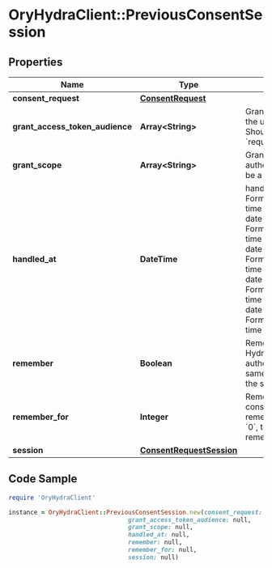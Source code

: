 # OryHydraClient::PreviousConsentSession

## Properties

Name | Type | Description | Notes
------------ | ------------- | ------------- | -------------
**consent_request** | [**ConsentRequest**](ConsentRequest.md) |  | [optional] 
**grant_access_token_audience** | **Array&lt;String&gt;** | GrantedAudience sets the audience the user authorized the client to use. Should be a subset of &#x60;requested_access_token_audience&#x60;. | [optional] 
**grant_scope** | **Array&lt;String&gt;** | GrantScope sets the scope the user authorized the client to use. Should be a subset of &#x60;requested_scope&#x60; | [optional] 
**handled_at** | **DateTime** | handled at Format: date-time Format: date-time Format: date-time Format: date-time Format: date-time Format: date-time Format: date-time Format: date-time Format: date-time Format: date-time Format: date-time Format: date-time Format: date-time Format: date-time Format: date-time Format: date-time Format: date-time Format: date-time Format: date-time Format: date-time Format: date-time Format: date-time Format: date-time Format: date-time | [optional] 
**remember** | **Boolean** | Remember, if set to true, tells ORY Hydra to remember this consent authorization and reuse it if the same client asks the same user for the same, or a subset of, scope. | [optional] 
**remember_for** | **Integer** | RememberFor sets how long the consent authorization should be remembered for in seconds. If set to &#x60;0&#x60;, the authorization will be remembered indefinitely. | [optional] 
**session** | [**ConsentRequestSession**](ConsentRequestSession.md) |  | [optional] 

## Code Sample

```ruby
require 'OryHydraClient'

instance = OryHydraClient::PreviousConsentSession.new(consent_request: null,
                                 grant_access_token_audience: null,
                                 grant_scope: null,
                                 handled_at: null,
                                 remember: null,
                                 remember_for: null,
                                 session: null)
```


